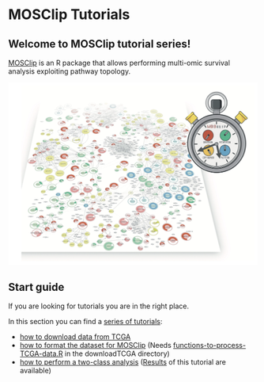 
# MOSClip Tutorials
## Welcome to MOSClip tutorial series!

[MOSClip](https://caluralab.github.io/MOSClipTutorials/about.html) is an R package that allows performing multi-omic survival analysis exploiting pathway topology. 

![Cover](figures/cover.png)

## Start guide

If you are looking for tutorials you are in the right place.

In this section you can find a [series of tutorials](https://caluralab.github.io/MOSClipTutorials):

- [how to download data from TCGA](https://caluralab.github.io/MOSClipTutorials/downloadTCGAData.html)
- [how to format the dataset for MOSClip](https://caluralab.github.io/MOSClipTutorials/formatTCGAdatasets.html) (Needs [functions-to-process-TCGA-data.R](https://caluralab.github.io/MOSClipTutorials/functions-to-process-TCGA-data.R) in the downloadTCGA directory)
- [how to perform a two-class analysis](https://caluralab.github.io/MOSClipTutorials/analysisTCGA2class.html) ([Results](https://github.com/CaluraLab/MOSClipTutorials/tree/main/Rmd/MOSresults/twoClass) of this tutorial are available)

